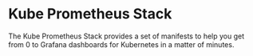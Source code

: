 # Kube Prometheus Stack

The Kube Prometheus Stack provides a set of manifests to help you get from 0 to Grafana dashboards for Kubernetes in a matter of minutes.

